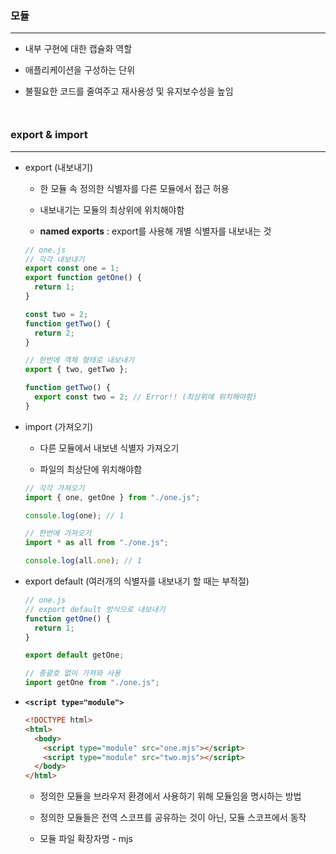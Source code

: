 ### 모듈

---

- 내부 구현에 대한 캡슐화 역할

- 애플리케이션을 구성하는 단위

- 불필요한 코드를 줄여주고 재사용성 및 유지보수성을 높임

<div style="margin: 50px"></div>

### **export** & **import**

---

- export (내보내기)

  - 한 모듈 속 정의한 식별자를 다른 모듈에서 접근 허용

  - 내보내기는 모듈의 최상위에 위치해야함

  - **named exports** : export를 사용해 개별 식별자를 내보내는 것

  ```js
  // one.js
  // 각각 내보내기
  export const one = 1;
  export function getOne() {
    return 1;
  }

  const two = 2;
  function getTwo() {
    return 2;
  }
  ```

  ```js
  // 한번에 객체 형태로 내보내기
  export { two, getTwo };

  function getTwo() {
    export const two = 2; // Error!! (최상위에 위치해야함)
  }
  ```

- import (가져오기)

  - 다른 모듈에서 내보낸 식별자 가져오기

  - 파일의 최상단에 위치해야함

  ```js
  // 각각 가져오기
  import { one, getOne } from "./one.js";

  console.log(one); // 1
  ```

  ```js
  // 한번에 가져오기
  import * as all from "./one.js";

  console.log(all.one); // 1
  ```

- export default (여러개의 식별자를 내보내기 할 때는 부적절)

  ```js
  // one.js
  // export default 방식으로 내보내기
  function getOne() {
    return 1;
  }

  export default getOne;
  ```

  ```js
  // 중괄호 없이 가져와 사용
  import getOne from "./one.js";
  ```

- **`<script type="module">`**

  ```html
  <!DOCTYPE html>
  <html>
    <body>
      <script type="module" src="one.mjs"></script>
      <script type="module" src="two.mjs"></script>
    </body>
  </html>
  ```

  - 정의한 모듈을 브라우저 환경에서 사용하기 위해 모듈임을 명시하는 방법

  - 정의한 모듈들은 전역 스코프를 공유하는 것이 아닌, 모듈 스코프에서 동작

  - 모듈 파일 확장자명 - mjs
